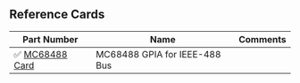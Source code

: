 
## Reference Cards


| Part Number   | Name      | Comments |
|---             |---           |--                    |
| :white_check_mark: [MC68488 Card](../../images/MC68488.1.png) | MC68488 GPIA for IEEE-488 Bus|  |


